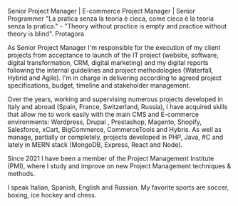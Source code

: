 Senior Project Manager | E-commerce Project Manager | Senior Programmer
"La pratica senza la teoria è cieca, come cieca è la teoria senza la pratica." - "Theory without practice is empty and practice without theory is blind". Protagora

As Senior Project Manager I'm responsible for the execution of my client projects from acceptance to launch of the IT project (website, software, digital transformation, CRM, digital marketing) and my digital reports following the internal guidelines and project methodologies (Waterfall, Hybrid and Agile). I'm in charge in delivering according to agreed project specifications, budget, timeline and stakeholder management.

Over the years, working and supervising numerous projects developed in Italy and abroad (Spain, France, Switzerland, Russia), I have acquired skills that allow me to work easily with the main CMS and E-commerce environments: Wordpress, Drupal , Prestashop, Magento, Shopify, Salesforce, xCart, BigCommerce, CommerceTools and Hybris. As well as manage, partially or completely, projects developed in PHP, Java, #C and lately in MERN stack (MongoDB, Express, React and Node).

Since 2021 I have been a member of the Project Management Institute (PMI), where I study and improve on new Project Management techniques & methods.

I speak Italian, Spanish, English and Russian. My favorite sports are soccer, boxing, ice hockey and chess.
